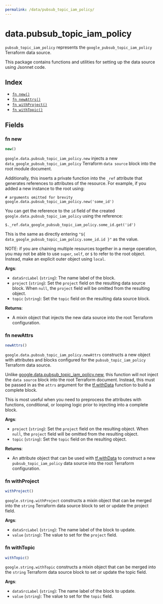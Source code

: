 ```yaml
---
permalink: /data/pubsub_topic_iam_policy/
---
```


# data.pubsub_topic_iam_policy

`pubsub_topic_iam_policy` represents the `google_pubsub_topic_iam_policy` Terraform data source.



This package contains functions and utilities for setting up the data source using Jsonnet code.


## Index

* [`fn new()`](#fn-new)
* [`fn newAttrs()`](#fn-newattrs)
* [`fn withProject()`](#fn-withproject)
* [`fn withTopic()`](#fn-withtopic)

## Fields

### fn new

```ts
new()
```


`google.data.pubsub_topic_iam_policy.new` injects a new `data_google_pubsub_topic_iam_policy` Terraform `data source`
block into the root module document.

Additionally, this inserts a private function into the `_ref` attribute that generates references to attributes of the
resource. For example, if you added a new instance to the root using:

    # arguments omitted for brevity
    google.data.pubsub_topic_iam_policy.new('some_id')

You can get the reference to the `id` field of the created `google.data.pubsub_topic_iam_policy` using the reference:

    $._ref.data_google_pubsub_topic_iam_policy.some_id.get('id')

This is the same as directly entering `"${ data_google_pubsub_topic_iam_policy.some_id.id }"` as the value.

NOTE: if you are chaining multiple resources together in a merge operation, you may not be able to use `super`, `self`,
or `$` to refer to the root object. Instead, make an explicit outer object using `local`.

**Args**:
  - `dataSrcLabel` (`string`): The name label of the block.
  - `project` (`string`): Set the `project` field on the resulting data source block. When `null`, the `project` field will be omitted from the resulting object.
  - `topic` (`string`): Set the `topic` field on the resulting data source block.

**Returns**:
- A mixin object that injects the new data source into the root Terraform configuration.


### fn newAttrs

```ts
newAttrs()
```


`google.data.pubsub_topic_iam_policy.newAttrs` constructs a new object with attributes and blocks configured for the `pubsub_topic_iam_policy`
Terraform data source.

Unlike [google.data.pubsub_topic_iam_policy.new](#fn-new), this function will not inject the `data source`
block into the root Terraform document. Instead, this must be passed in as the `attrs` argument for the
[tf.withData](https://github.com/tf-libsonnet/core/tree/main/docs#fn-withdata) function to build a complete block.

This is most useful when you need to preprocess the attributes with functions, conditional, or looping logic prior to
injecting into a complete block.

**Args**:
  - `project` (`string`): Set the `project` field on the resulting object. When `null`, the `project` field will be omitted from the resulting object.
  - `topic` (`string`): Set the `topic` field on the resulting object.

**Returns**:
  - An attribute object that can be used with [tf.withData](https://github.com/tf-libsonnet/core/tree/main/docs#fn-withdata) to construct a new `pubsub_topic_iam_policy` data source into the root Terraform configuration.


### fn withProject

```ts
withProject()
```

`google.string.withProject` constructs a mixin object that can be merged into the `string`
Terraform data source block to set or update the project field.



**Args**:
  - `dataSrcLabel` (`string`): The name label of the block to update.
  - `value` (`string`): The value to set for the `project` field.


### fn withTopic

```ts
withTopic()
```

`google.string.withTopic` constructs a mixin object that can be merged into the `string`
Terraform data source block to set or update the topic field.



**Args**:
  - `dataSrcLabel` (`string`): The name label of the block to update.
  - `value` (`string`): The value to set for the `topic` field.
